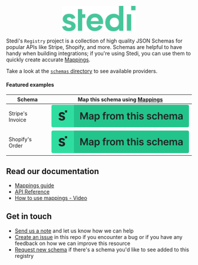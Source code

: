<p align="center">
  <a href="https://stedi.com">
    <img src = "./images/stedi-logo.svg" width = 200px>
  </a>
</p>

Stedi's `Registry` project is a collection of high quality JSON Schemas for popular APIs like Stripe, Shopify, and more. Schemas are helpful to have handy when building integrations; if you're using Stedi, you can use them to quickly create accurate [Mappings](https://www.stedi.com/products/mappings).

Take a look at the [`schemas` directory](https://github.com/Stedi/registry/tree/main/schemas) to see available providers.

#### Featured examples

| Schema           | Map this schema using [Mappings](https://www.stedi.com/products/mappings)                                                                                                                                                 |
| ---------------- | ------------------------------------------------------------------------------------------------------------------------------------------------------------------------------------------------------------------------- |
| Stripe's Invoice | [![Map from this schema](/images/MapFromThisSchema.svg)](https://terminal.stedi.com/mappings/import?source_json_schema=https://raw.githubusercontent.com/Stedi/registry/main/schemas/stripe/v112/invoice.json)            |
| Shopify's Order  | [![Map from this schema](/images/MapFromThisSchema.svg)](https://terminal.stedi.com/mappings/import?source_json_schema=https://raw.githubusercontent.com/Stedi/registry/main/schemas/shopify/webhooks/2022-01/Order.json) |

## Read our documentation

- [Mappings guide](https://www.stedi.com/docs/mappings)
- [API Reference](https://www.stedi.com/docs/api/mappings)
- [How to use mappings - Video](https://www.youtube.com/watch?v=b0sPfOrPL3o)

## Get in touch

- [Send us a note](https://www.stedi.com/contact) and let us know how we can help
- [Create an issue](https://github.com/Stedi/registry/issues) in this repo if you encounter a bug or if you have any feedback on how we can improve this resource
- [Request new schema](https://github.com/Stedi/registry/issues/new?assignees=&labels=enhancement&template=add-new-schema.md&title=%5BAdd+new+schema%5D+) if there's a schema you'd like to see added to this registry
